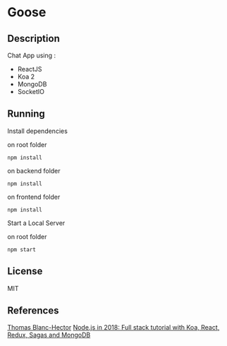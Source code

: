 # Goose

## Description

Chat App using :

* ReactJS
* Koa 2
* MongoDB
* SocketIO


## Running

Install dependencies

on root folder
```
npm install
```
on backend folder
```
npm install
```
on frontend folder
```
npm install
```



Start a Local Server

on root folder
```
npm start
```

## License

MIT 

## References

[Thomas Blanc-Hector](https://github.com/jsnomad/koa-restful-boilerplate)
[Node.js in 2018: Full stack tutorial with Koa, React, Redux, Sagas and MongoDB](https://medium.com/jtribe/node-js-in-2018-full-stack-tutorial-with-koa-react-redux-sagas-and-mongodb-14a7efaee4d4)
